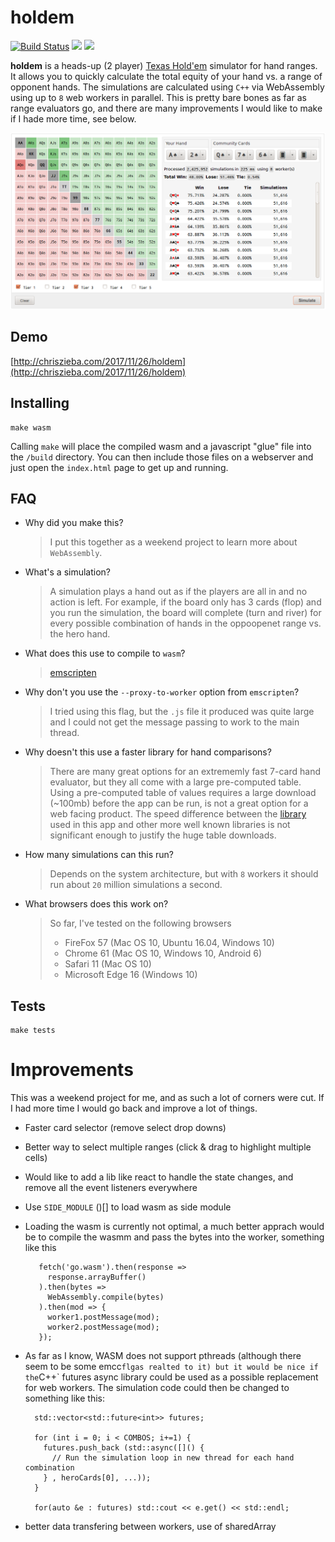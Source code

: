 # holdem

[![Build Status](https://travis-ci.org/ChrisZieba/holdem.svg)](https://travis-ci.org/ChrisZieba/holdem) ![](https://img.shields.io/badge/license-MIT-blue.svg) ![](https://img.shields.io/badge/status-stable-green.svg)

**holdem** is a heads-up (2 player) [Texas Hold'em](https://en.wikipedia.org/wiki/Texas_hold_%27em) simulator for hand ranges. It allows you to quickly calculate the total equity of your hand vs. a range of opponent hands. The simulations are calculated using `C++` via WebAssembly using up to `8` web workers in parallel. This is pretty bare bones as far as range evaluators go, and there are many improvements I would like to make if I hade more time, see below. 

![alt text](https://github.com/ChrisZieba/holdem/raw/master/common/demo.png "Click for demo")

Demo
---

[http://chriszieba.com/2017/11/26/holdem](http://chriszieba.com/2017/11/26/holdem)

Installing
---

```
make wasm
```

Calling `make` will place the compiled wasm and a javascript "glue" file into the `/build` directory. You can then include those files on a webserver and just open the `index.html` page to get up and running.


FAQ
---
* Why did you make this?
  > I put this together as a weekend project to learn more about `WebAssembly`.

* What's a simulation?
  > A simulation plays a hand out as if the players are all in and no action is left. For example, if the board only has 3 cards (flop) and you run the simulation, the board will complete (turn and river) for every possible combination of hands in the oppoopenet range vs. the hero hand.

* What does this use to compile to `wasm`?
  > [emscripten](https://github.com/kripken/emscripten)

* Why don't you use the `--proxy-to-worker` option from `emscripten`?
  > I tried using this flag, but the `.js` file it produced was quite large and I could not get the message passing to work to the main thread.

* Why doesn't this use a faster library for hand comparisons?
  > There are many great options for an extrememly fast 7-card hand evaluator, but they all come with a large pre-computed table. Using a pre-computed table of values requires a large download (~100mb) before the app can be run, is not a great option for a web facing product. The speed difference between the [library](https://github.com/kennethshackleton/SKPokerEval) used in this app and other more well known libraries is not significant enough to justify the huge table downloads.

* How many simulations can this run?
  > Depends on the system architecture, but with `8` workers it should run about `20` million simulations a second.

* What browsers does this work on?
  > So far, I've tested on the following browsers  
  > 
  >  * FireFox 57 (Mac OS 10, Ubuntu 16.04, Windows 10)
  >  * Chrome 61 (Mac OS 10, Windows 10, Android 6)
  >  * Safari 11 (Mac OS 10)
  >  * Microsoft Edge 16 (Windows 10)


Tests
---

```
make tests
```


# Improvements

This was a weekend project for me, and as such a lot of corners were cut. If I had more time I would go back and improve a lot of things.

- Faster card selector (remove select drop downs)
- Better way to select multiple ranges (click & drag to highlight multiple cells)
- Would like to add a lib like react to handle the state changes, and remove all the event listeners everywhere
- Use `SIDE_MODULE`  ()[] to load wasm as side module
- Loading the wasm is currently not optimal, a much better apprach would be to compile the wasmm and pass the bytes into the worker, something like this

  ```
     fetch('go.wasm').then(response =>
       response.arrayBuffer()
     ).then(bytes =>
       WebAssembly.compile(bytes)
     ).then(mod => {
       worker1.postMessage(mod);
       worker2.postMessage(mod);
     });
  ```

- As far as I know, WASM does not support pthreads (although there seem to be some emcc` flgas realted to it) but it would be nice if the `C++` futures async library could be used as
a possible replacement for web workers. The simulation code could then be changed to something like this:

  ```
    std::vector<std::future<int>> futures;

    for (int i = 0; i < COMBOS; i+=1) {
      futures.push_back (std::async([]() {
        // Run the simulation loop in new thread for each hand combination
      } , heroCards[0], ...));
    }

    for(auto &e : futures) std::cout << e.get() << std::endl;
  ```

- better data transfering between workers, use of sharedArray

